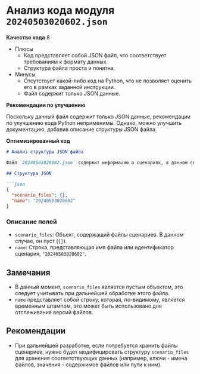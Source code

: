 # Анализ кода модуля `20240503020602.json`

**Качество кода**
8
- Плюсы
    - Код представляет собой JSON файл, что соответствует требованиям к формату данных.
    - Структура файла проста и понятна.
- Минусы
    - Отсутствует какой-либо код на Python, что не позволяет оценить его в рамках заданной инструкции.
    - Файл содержит только JSON данные.

**Рекомендации по улучшению**

Поскольку данный файл содержит только JSON данные, рекомендации по улучшению кода Python неприменимы. Однако, можно улучшить документацию, добавив описание структуры JSON файла.

**Оптимизированный код**
```markdown
# Анализ структуры JSON файла

Файл `20240503020602.json` содержит информацию о сценариях, в данном случае пустой объект `scenario_files`, и имя сценария.

## Структура JSON

```json
{
  "scenario_files": {},
  "name": "20240503020602"
}
```
### Описание полей

- `scenario_files`: Объект, содержащий файлы сценариев. В данном случае, он пуст (`{}`).
- `name`: Строка, представляющая имя файла или идентификатор сценария, `"20240503020602"`.

## Замечания

-  В данный момент, `scenario_files` является пустым объектом, это следует учитывать при дальнейшей обработке этого файла.
-  `name` представляет собой строку, которая, по-видимому, является временным штампом, это может быть использовано для отслеживания версий файлов.

## Рекомендации

-   При дальнейшей разработке, если потребуется хранить файлы сценариев, нужно будет модифицировать структуру `scenario_files` для хранения соответствующих данных (например, ключи - имена файлов, значения - содержимое файлов или пути к ним).
```